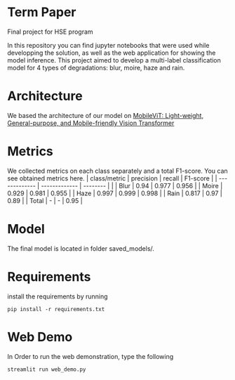 # Term Paper
Final project for HSE program

In this repository you can find jupyter notebooks that were used while developping the solution, as well as the web application for showing the model inference.
This project aimed to develop a multi-label classification model for 4 types of degradations: blur, moire, haze and rain.

# Architecture

We based the architecture of our model on [MobileViT: Light-weight, General-purpose, and Mobile-friendly Vision Transformer](https://arxiv.org/abs/2110.02178)

# Metrics

We collected metrics on each class separately and a total F1-score. You can see obtained metrics here.
| class/metric     | precision      | recall     | F1-score |
| -------------    | -------------  | --------   |          |
| Blur          | 0.94         | 0.977  | 0.956 |
| Moire          | 0.929         | 0.981  | 0.955 |
| Haze          | 0.997         | 0.999  | 0.998 |
| Rain          | 0.817         | 0.97  | 0.89 |
| Total          | -         | -  | 0.95 |

# Model
The final model is located in folder saved_models/.

# Requirements
install the requirements by running 
```code
pip install -r requirements.txt
```

# Web Demo
In Order to run the web demonstration, type the following
```code
streamlit run web_demo.py
```
